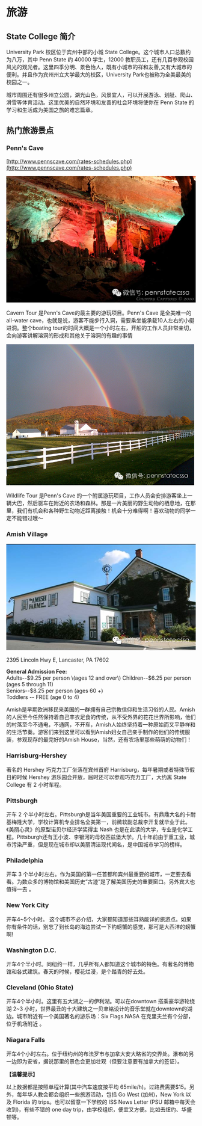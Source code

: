 # 旅游

## State College 简介

University Park 校区位于宾州中部的小城 State College。这个城市人口总数约为八万，其中 Penn State 约 40000 学生，12000 教职员工，还有几百参观校园风光的观光者。这里四季分明、景色怡人，既有小城市的祥和友善,又有大城市的便利。并且作为宾州州立大学最大的校区，University Park也被称为全美最美的校园之一。

城市周围还有很多州立公园，湖光山色，风景宜人，可以开展游泳、划艇、爬山、滑雪等体育活动。这里优美的自然环境和友善的社会环境将使你在 Penn State 的学习和生活成为美国之旅的难忘篇章。

## 热门旅游景点

### Penn's Cave <a id="activity-name"></a>

[http://www.pennscave.com/rates-schedules.php](http://www.pennscave.com/rates-schedules.php)

![Cavern Tour](../.gitbook/assets/image%20%28150%29.png)

Cavern Tour 是Penn's Cave的最主要的游玩项目。Penn's Cave 是全美唯一的all-water cave，也就是说，游客不能步行入洞，需要乘坐能承载10人左右的小艇进洞。整个boating tour的时间大概是一个小时左右，开船的工作人员非常亲切，会向游客讲解溶洞的形成和其他关于溶洞的有趣的事情

![ Wildlife Tour ](../.gitbook/assets/image%20%28158%29.png)

Wildlife Tour 是Penn's Cave 的一个附属游玩项目，工作人员会安排游客坐上一辆大巴，然后驱车在附近的农场和森林。那是一片美丽的野生动物的栖息地，在那里，我们有机会和各种野生动物近距离接触！机会十分难得啊！喜欢动物的同学一定不能错过哦～

### Amish Village

![Amish Village](../.gitbook/assets/image%20%28162%29.png)

2395 Lincoln Hwy E, Lancaster, PA 17602

**General Admission Fee:**  
Adults--$9.25 per person \(ages 12 and over\)  
Children--$6.25 per person \(ages 5 through 11\)  
Seniors--$8.25 per person \(ages 60 +\)  
Toddlers -- FREE \(age 0 to 4\)

Amish是早期欧洲移民来美国的一群拥有自己宗教信仰和生活习俗的人民。Amish的人民至今任然保持着自己丰衣足食的传统，从不受外界的花花世界所影响，他们的村落至今不通电，不通网，不开车，Amish人始终坚持着一种原始而又平静祥和的生活节奏。游客们来到这里可以看到Amish妇女自己亲手制作的他们的传统服装，参观现存的最完好的Amish House，当然，还有农场里那些萌萌的动物们！

### Harrisburg-Hershey

著名的 Hershey 巧克力工厂坐落在宾州首府 Harrisburg，每年暑期或者特殊节假日的时候 Hershey 游乐园会开放，届时还可以参观巧克力工厂，大约离 State College 有 2 小时车程。

### Pittsburgh

开车 2 个半小时左右。Pittsburgh是当年美国重要的工业城市。有鼎鼎大名的卡耐基梅隆大学，学校计算机专业排名全美第一，前微软副总裁李开复就毕业于此。《美丽心灵》的原型诺贝尔经济学奖得主 Nash 也是在此读的大学，专业是化学工程。Pittsburgh还有王小波、李银河的母校匹兹堡大学。几十年前由于重工业，城市污染严重，但是现在城市却以美丽清洁现代闻名，是中国城市学习的榜样。

### Philadelphia

开车 3 个半小时左右。作为美国的第一任首都和宾州最重要的城市，一定要去看看。为数众多的博物馆和美国历史“古迹”是了解美国历史的重要窗口。另外宾大也值得一去 。

### New York City

开车4~5个小时。 这个城市不必介绍，大家都知道那些耳熟能详的旅游点。如果你有条件的话，别忘了到长岛的海边尝试一下钓螃蟹的感觉，那可是大西洋的螃蟹啊!

### Washington D.C.

开车4个半小时。同纽约一样，几乎所有人都知道这个城市的特色。有著名的博物馆和各式建筑。春天的时候，樱花烂漫，是个踏青的好去处。

### Cleveland \(Ohio State\)

开车4个半小时。这里有五大湖之一的伊利湖。可以在downtown 搭乘豪华游轮绕湖 2~3 小时，世界最丑的十大建筑之一贝聿铭设计的音乐堂就在downtown的湖边。城市附近有一个美国著名的游乐场：Six Flags.NASA 在克里夫兰有个分部，位于机场附近 。

### Niagara Falls

开车4个小时左右。位于纽约州的布法罗市与加拿大安大略省的交界处。瀑布的另一边即为安省，据说那里的景色会更加壮观（但要注意要有加拿大的签证）。

**【温馨提示】**

以上数据都是按照单程计算\(其中汽车速度按平均 65mile/h\)。过路费需要$15。另外，每年华人教会都会组织一些旅游活动，包括 Go West \(加州\)，New York 以及 Florida 的 trips。也可以留意一下学校的 ISS News Letter \(PSU 邮箱中每天会收到\)，有些不错的 one day trip，由学校组织，便宜又方便。比如去纽约、华盛顿等。

